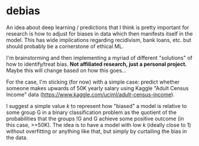 # debias

An idea about deep learning / predictions that I think is pretty important for research is how to adjust for biases in data which then manifests itself in the model. This has wide implications regarding recidivism, bank loans, etc. but should probably be a cornerstone of ethical ML. 

I'm brainstorming and then implementing a myriad of different "solutions" of how to identify/treat bias. **Not affiliated research, just a personal project.** Maybe this will change based on how this goes...

For the case, I'm sticking (for now) with a simple case: predict whether someone makes upwards of 50K yearly salary using Kaggle "Adult Census Income" data (https://www.kaggle.com/uciml/adult-census-income).

I suggest a simple value *k* to represent how "biased" a model is relative to some group G in a binary classification problem as the quotient of the probabilities that the groups !G and G achieve some positive outcome (in this case, >=50K). The idea is to have a model with low *k* (ideally close to 1) without overfitting or anything like that, but simply by curtailing the bias in the data.

